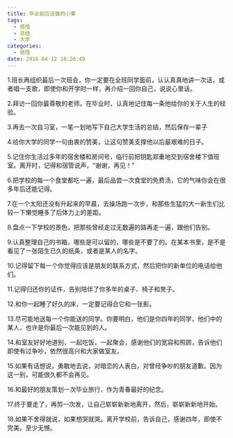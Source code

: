 ```yaml
---
title: 毕业前应该做的小事
tags:
  - 感悟
  - 总结
  - 大学
categories:
  - 感悟
date: 2016-04-12 18:20:49
---
```



1.班长再组织最后一次班会，你一定要在全班同学面前，认认真真地讲一次话，或者唱一支歌，即使你和开学时一样，再介绍一回你自己，说说心里话。



2.拜访一回你最尊敬的老师。在毕业时，认真地记住每一条他给你的关于人生的经验。



3.再去一次自习室，一笔一划地写下自己大学生活的总结，然后保存一辈子



4.给你大学的同学一句由衷的赞美，让这句赞美支撑他以后最艰难的日子。



5.记住你生活过多年的宿舍楼和房间号，临行前把钥匙郑重地交到宿舍楼下值班室。离开时，记得和宿管说声，“谢谢，再见！”



6.把学校的每一个食堂都吃一遍，最后品尝一次食堂的免费汤，它的气味你会在很多年后还能记得。



7.在一个太阳还没有升起来的早晨，去操场跑一次步，和那些生猛的大一新生们比较一下懒觉睡多了后体力上的差距。



8.盘点一下学校的景色，把那些曾经走过无数遍的路再走一遍，跟他们告别。



9.认真整理自己的书箱，哪些是可以留的，哪些是不要了的。在某本书里，是不是看见了一张陌生已久的纸条，或者是某人的名字。



10.记得留下每一个你觉得应该是朋友的联系方式，然后把你的新单位的电话给他们。



11.记得归还你的证件，告别陪伴了你多年的桌子、椅子和凳子。



12.和你一起睡了好久的床，一定要记得合它和一张影。



13.尽可能地送每一个你能送的同学。你要明白，他们是你四年的同学，他们中的某人，也许是你最后一次能见到的人。



14.和室友好好地道别，一起吃饭，一起聚会，感谢他们的宽容和照顾，告诉他们即使有过争吵，依然很高兴和大家做室友。



15.如果有话想说，勇敢地去说，对暗恋的人表白，对曾经争吵的朋友道歉。因为这一别，可能很久都不会再见。



16.和最好的朋友策划一次毕业旅行，作为青春最好的纪念。



17.终于要走了，再剪一次发，让自己崭崭新新地离开，然后，崭崭新新地开始。



18.如果不舍得就说，如果想哭就哭。离开学校前，告诉自己，感谢四年，即使不完美，至少无憾。